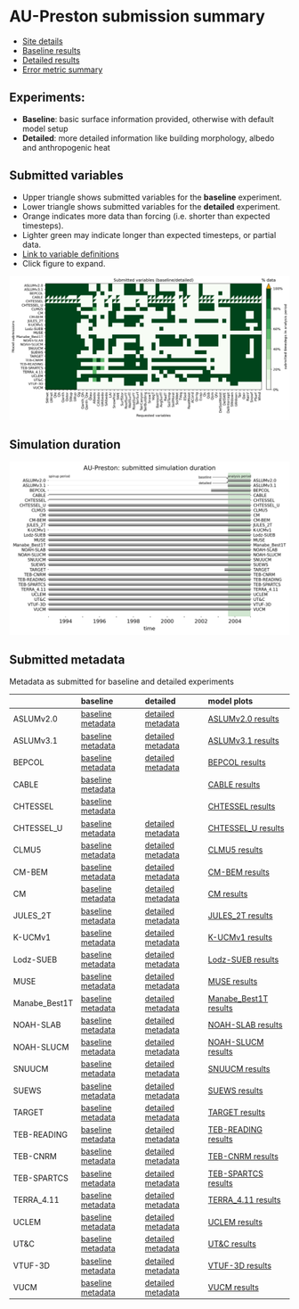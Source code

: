 
# AU-Preston submission summary

 - [Site details](https://urban-plumber.github.io/AU-Preston/)
 - [Baseline results](../baseline/index.md)
 - [Detailed results](../detailed/index.md)
 - [Error metric summary](../metrics/index.md)

## Experiments: 

 - **Baseline**: basic surface information provided, otherwise with default model setup
 - **Detailed**: more detailed information like building morphology, albedo and anthropogenic heat

## Submitted variables

- Upper triangle shows submitted variables for the **baseline** experiment.
- Lower triangle shows submitted variables for the **detailed** experiment.
- Orange indicates more data than forcing (i.e. shorter than expected timesteps).
- Lighter green may indicate longer than expected timesteps, or partial data.
- [Link to variable definitions](variable_definitions.md)
- Click figure to expand.

[![Variables](submitted_variables.png)](submitted_variables.png)


## Simulation duration

[![spinup](spinup_periods.png)](spinup_periods.png)

## Submitted metadata

Metadata as submitted for baseline and detailed experiments

|               | baseline                                                        | detailed                                                        | model plots                                        |
|:--------------|:----------------------------------------------------------------|:----------------------------------------------------------------|:---------------------------------------------------|
| ASLUMv2.0     | [baseline metadata](ASLUMv2.0_AU-Preston_baseline_attrs.md)     | [detailed metadata](ASLUMv2.0_AU-Preston_detailed_attrs.md)     | [ASLUMv2.0 results](../ASLUMv2.0/index.md)         |
| ASLUMv3.1     | [baseline metadata](ASLUMv3.1_AU-Preston_baseline_attrs.md)     | [detailed metadata](ASLUMv3.1_AU-Preston_detailed_attrs.md)     | [ASLUMv3.1 results](../ASLUMv3.1/index.md)         |
| BEPCOL        | [baseline metadata](BEPCOL_AU-Preston_baseline_attrs.md)        | [detailed metadata](BEPCOL_AU-Preston_detailed_attrs.md)        | [BEPCOL results](../BEPCOL/index.md)               |
| CABLE         | [baseline metadata](CABLE_AU-Preston_baseline_attrs.md)         |                                                                 | [CABLE results](../CABLE/index.md)                 |
| CHTESSEL      | [baseline metadata](CHTESSEL_AU-Preston_baseline_attrs.md)      |                                                                 | [CHTESSEL results](../CHTESSEL/index.md)           |
| CHTESSEL_U    | [baseline metadata](CHTESSEL_U_AU-Preston_baseline_attrs.md)    | [detailed metadata](CHTESSEL_U_AU-Preston_detailed_attrs.md)    | [CHTESSEL_U results](../CHTESSEL_U/index.md)       |
| CLMU5         | [baseline metadata](CLMU5_AU-Preston_baseline_attrs.md)         | [detailed metadata](CLMU5_AU-Preston_detailed_attrs.md)         | [CLMU5 results](../CLMU5/index.md)                 |
| CM-BEM        | [baseline metadata](CM-BEM_AU-Preston_baseline_attrs.md)        | [detailed metadata](CM-BEM_AU-Preston_detailed_attrs.md)        | [CM-BEM results](../CM-BEM/index.md)               |
| CM            | [baseline metadata](CM_AU-Preston_baseline_attrs.md)            | [detailed metadata](CM_AU-Preston_detailed_attrs.md)            | [CM results](../CM/index.md)                       |
| JULES_2T      | [baseline metadata](JULES_2T_AU-Preston_baseline_attrs.md)      | [detailed metadata](JULES_2T_AU-Preston_detailed_attrs.md)      | [JULES_2T results](../JULES_2T/index.md)           |
| K-UCMv1       | [baseline metadata](K-UCMv1_AU-Preston_baseline_attrs.md)       | [detailed metadata](K-UCMv1_AU-Preston_detailed_attrs.md)       | [K-UCMv1 results](../K-UCMv1/index.md)             |
| Lodz-SUEB     | [baseline metadata](Lodz-SUEB_AU-Preston_baseline_attrs.md)     | [detailed metadata](Lodz-SUEB_AU-Preston_detailed_attrs.md)     | [Lodz-SUEB results](../Lodz-SUEB/index.md)         |
| MUSE          | [baseline metadata](MUSE_AU-Preston_baseline_attrs.md)          | [detailed metadata](MUSE_AU-Preston_detailed_attrs.md)          | [MUSE results](../MUSE/index.md)                   |
| Manabe_Best1T | [baseline metadata](Manabe_Best1T_AU-Preston_baseline_attrs.md) | [detailed metadata](Manabe_Best1T_AU-Preston_detailed_attrs.md) | [Manabe_Best1T results](../Manabe_Best1T/index.md) |
| NOAH-SLAB     | [baseline metadata](NOAH-SLAB_AU-Preston_baseline_attrs.md)     | [detailed metadata](NOAH-SLAB_AU-Preston_detailed_attrs.md)     | [NOAH-SLAB results](../NOAH-SLAB/index.md)         |
| NOAH-SLUCM    | [baseline metadata](NOAH-SLUCM_AU-Preston_baseline_attrs.md)    | [detailed metadata](NOAH-SLUCM_AU-Preston_detailed_attrs.md)    | [NOAH-SLUCM results](../NOAH-SLUCM/index.md)       |
| SNUUCM        | [baseline metadata](SNUUCM_AU-Preston_baseline_attrs.md)        | [detailed metadata](SNUUCM_AU-Preston_detailed_attrs.md)        | [SNUUCM results](../SNUUCM/index.md)               |
| SUEWS         | [baseline metadata](SUEWS_AU-Preston_baseline_attrs.md)         | [detailed metadata](SUEWS_AU-Preston_detailed_attrs.md)         | [SUEWS results](../SUEWS/index.md)                 |
| TARGET        | [baseline metadata](TARGET_AU-Preston_baseline_attrs.md)        | [detailed metadata](TARGET_AU-Preston_detailed_attrs.md)        | [TARGET results](../TARGET/index.md)               |
| TEB-READING   | [baseline metadata](TEB-READING_AU-Preston_baseline_attrs.md)   | [detailed metadata](TEB-READING_AU-Preston_detailed_attrs.md)   | [TEB-READING results](../TEB-READING/index.md)     |
| TEB-CNRM      | [baseline metadata](TEB-CNRM_AU-Preston_baseline_attrs.md)      | [detailed metadata](TEB-CNRM_AU-Preston_detailed_attrs.md)      | [TEB-CNRM results](../TEB-CNRM/index.md)           |
| TEB-SPARTCS   | [baseline metadata](TEB-SPARTCS_AU-Preston_baseline_attrs.md)   | [detailed metadata](TEB-SPARTCS_AU-Preston_detailed_attrs.md)   | [TEB-SPARTCS results](../TEB-SPARTCS/index.md)     |
| TERRA_4.11    | [baseline metadata](TERRA_4.11_AU-Preston_baseline_attrs.md)    | [detailed metadata](TERRA_4.11_AU-Preston_detailed_attrs.md)    | [TERRA_4.11 results](../TERRA_4.11/index.md)       |
| UCLEM         | [baseline metadata](UCLEM_AU-Preston_baseline_attrs.md)         | [detailed metadata](UCLEM_AU-Preston_detailed_attrs.md)         | [UCLEM results](../UCLEM/index.md)                 |
| UT&C          | [baseline metadata](UT&C_AU-Preston_baseline_attrs.md)          | [detailed metadata](UT&C_AU-Preston_detailed_attrs.md)          | [UT&C results](../UT&C/index.md)                   |
| VTUF-3D       | [baseline metadata](VTUF-3D_AU-Preston_baseline_attrs.md)       | [detailed metadata](VTUF-3D_AU-Preston_detailed_attrs.md)       | [VTUF-3D results](../VTUF-3D/index.md)             |
| VUCM          | [baseline metadata](VUCM_AU-Preston_baseline_attrs.md)          | [detailed metadata](VUCM_AU-Preston_detailed_attrs.md)          | [VUCM results](../VUCM/index.md)                   |
